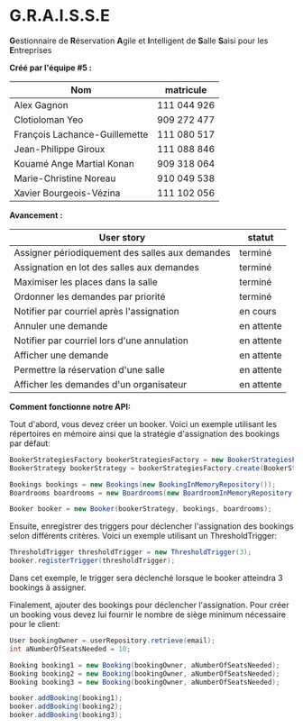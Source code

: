 # G.R.A.I.S.S.E
<b>G</b>estionnaire de <b>R</b>éservation <b>A</b>gile et <b>I</b>ntelligent de <b>S</b>alle <b>S</b>aisi pour les <b>E</b>ntreprises

<b>Créé par l'équipe #5 :</b>

Nom                            | matricule
-------------------------------|-----------------------------------
Alex Gagnon                    |111 044 926
Clotioloman Yeo                |909 272 477
François Lachance-Guillemette  |111 080 517
Jean-Philippe Giroux           |111 088 846
Kouamé Ange Martial Konan      |909 318 064
Marie-Christine Noreau         |910 049 538
Xavier Bourgeois-Vézina        |111 102 056


<b>Avancement :</b>

User story                                        | statut
--------------------------------------------------|-----------------------------------
Assigner périodiquement des salles aux demandes   |terminé
Assignation en lot des salles aux demandes        |terminé
Maximiser les places dans la salle                |terminé
Ordonner les demandes par priorité                |terminé
Notifier par courriel après l'assignation         |en cours
Annuler une demande                               |en attente
Notifier par courriel lors d'une annulation       |en attente
Afficher une demande                              |en attente
Permettre la réservation d'une salle              |en attente
Afficher les demandes d'un organisateur           |en attente

<b>Comment fonctionne notre API: </b>

Tout d'abord, vous devez créer un booker. Voici un exemple utilisant 
les répertoires en mémoire ainsi que la stratégie d'assignation des bookings par défaut:

```java
BookerStrategiesFactory bookerStrategiesFactory = new BookerStrategiesFactory();
BookerStrategy bookerStrategy = bookerStrategiesFactory.create(BookerStrategiesFactory.StrategyType.BASIC);

Bookings bookings = new Bookings(new BookingInMemoryRepository());
Boardrooms boardrooms = new Boardrooms(new BoardroomInMemoryRepository());

Booker booker = new Booker(bookerStrategy, bookings, boardrooms);
```

Ensuite, enregistrer des triggers pour déclencher l'assignation des bookings selon différents critères.
Voici un exemple utilisant un ThresholdTrigger:

```java
ThresholdTrigger thresholdTrigger = new ThresholdTrigger(3);
booker.registerTrigger(thresholdTrigger);
```

Dans cet exemple, le trigger sera déclenché lorsque le booker atteindra 3 bookings à assigner.

Finalement, ajouter des bookings pour déclencher l'assignation. Pour créer un booking vous devez lui fournir le nombre de siège minimum nécessaire pour le client:

```java
User bookingOwner = userRepository.retrieve(email);
int aNumberOfSeatsNeeded = 10;

Booking booking1 = new Booking(bookingOwner, aNumberOfSeatsNeeded);
Booking booking2 = new Booking(bookingOwner, aNumberOfSeatsNeeded);
Booking booking3 = new Booking(bookingOwner, aNumberOfSeatsNeeded);

booker.addBooking(booking1);
booker.addBooking(booking2);
booker.addBooking(booking3);
```
